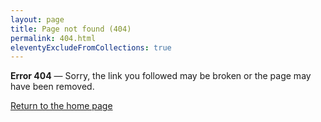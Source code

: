 ```yaml
---
layout: page
title: Page not found (404)
permalink: 404.html
eleventyExcludeFromCollections: true
---
```


<div class="container--narrow">

  **Error 404** — Sorry, the link you followed may be broken or the page may have been removed.

  <a href="/" class="button--plain button--back">Return to the home page</a>

</div>